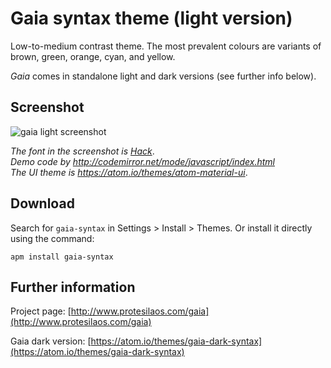 # Gaia syntax theme (light version)

Low-to-medium contrast theme. The most prevalent colours are variants of brown, green, orange, cyan, and yellow.

*Gaia* comes in standalone light and dark versions (see further info below).

## Screenshot

![gaia light screenshot](https://raw.githubusercontent.com/protesilaos/prot16/master/gaia/img/gaia_light_sample.png)

*The font in the screenshot is [Hack](https://github.com/chrissimpkins/Hack)*.  
*Demo code by http://codemirror.net/mode/javascript/index.html*  
*The UI theme is https://atom.io/themes/atom-material-ui*.

## Download

Search for `gaia-syntax` in Settings > Install > Themes. Or install it directly using the command:

```shell
apm install gaia-syntax
```

## Further information

Project page: [http://www.protesilaos.com/gaia](http://www.protesilaos.com/gaia)

Gaia dark version: [https://atom.io/themes/gaia-dark-syntax](https://atom.io/themes/gaia-dark-syntax)

